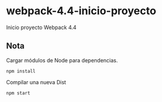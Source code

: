 # webpack-4.4-inicio-proyecto
Inicio proyecto Webpack 4.4

## Nota
Cargar módulos de Node para dependencias.

```
npm install
```

Compilar una nueva Dist

```
npm start
```
